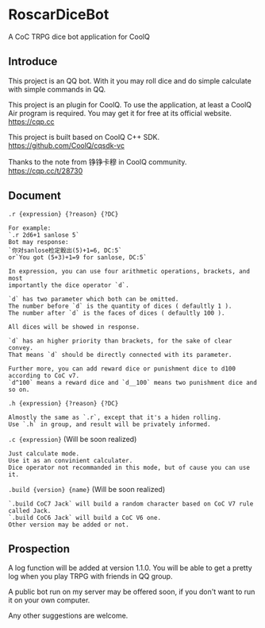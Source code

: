 ﻿# RoscarDiceBot
A CoC TRPG dice bot application for CoolQ

Introduce
--------
This project is an QQ bot.
With it you may roll dice and do simple calculate with simple commands in QQ.

This project is an plugin for CoolQ.
To use the application, at least a CoolQ Air program is required.
You may get it for free at its official website.
https://cqp.cc

This project is built based on CoolQ C++ SDK. 
https://github.com/CoolQ/cqsdk-vc

Thanks to the note from 铮铮卡穆 in CoolQ community.
https://cqp.cc/t/28730

Document
--------
`.r {expression} {?reason} {?DC}`

	For example:
	`.r 2d6+1 sanlose 5`
	Bot may response:
	`你对sanlose检定骰出(5)+1=6, DC:5`
	or`You got (5+3)+1=9 for sanlose, DC:5`

	In expression, you can use four arithmetic operations, brackets, and most
	importantly the dice operator `d`.

	`d` has two parameter which both can be omitted. 
	The number before `d` is the quantity of dices ( defaultly 1 ).
	The number after `d` is the faces of dices ( defaultly 100 ).

	All dices will be showed in response.

	`d` has an higher priority than brackets, for the sake of clear convey.
	That means `d` should be directly connected with its parameter.
	
	Further more, you can add reward dice or punishment dice to d100
	according to CoC v7.
	`d^100` means a reward dice and `d__100` means two punishment dice and so on.

`.h {expression} {?reason} {?DC}`
	
	Almostly the same as `.r`, except that it's a hiden rolling.
	Use `.h` in group, and result will be privately informed.

`.c {expression}` (Will be soon realized)

	Just calculate mode.
	Use it as an convinient calculater.
	Dice operator not recommanded in this mode, but of cause you can use it.

`.build {version} {name}` (Will be soon realized)

	`.build CoC7 Jack` will build a random character based on CoC V7 rule called Jack.
	`.build CoC6 Jack` will build a CoC V6 one.
	Other version may be added or not.

Prospection
--------
A log function will be added at version 1.1.0.
You will be able to get a pretty log when you play TRPG with friends in QQ group.

A public bot run on my server may be offered soon, 
if you don't want to run it on your own computer.

Any other suggestions are welcome.